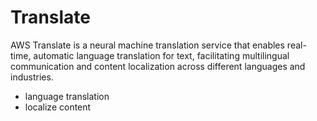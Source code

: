 # Translate
AWS Translate is a neural machine translation service that enables real-time, automatic language translation for text, facilitating multilingual communication and content localization across different languages and industries.

- language translation
- localize content